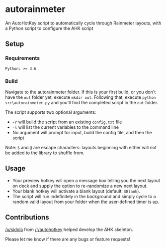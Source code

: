 # autorainmeter

An AutoHotKey script to automatically cycle through Rainmeter layouts, with a Python script to configure the AHK script

## Setup

### Requirements

`Python: >= 3.6`

### Build

Navigate to the autorainmeter folder. If this is your first build, or you don't have the `out` folder yet, execute `mkdir out`.
Following that, execute `python src\autorainmeter.py` and you'll find the completed script in the `out` folder.

The script supports two optional arguments:
* `-r` will build the script from an existing `config.txt` file
* `-l` will list the current variables to the command line
* No argument will prompt for input, build the config file, and then the script

Note: `$` and `@` are escape characters: layouts beginning with either will not be added to the library to shuffle from.

## Usage

* Your preview hotkey will open a message box telling you the next layout on deck and supply the option to re-randomize a new next layout.
* Your blank hotkey will activate a blank layout (default: `$Blank`).
* The script will run indefinitely in the background and simply cycle to a random valid layout from your folder when the user-defined timer is up.

## Contributions

[/u/sidola](https://www.reddit.com/user/sidola) from [/r/autohotkey](https://www.reddit.com/r/autohotkey) helped develop the AHK skeleton.

Please let me know if there are any bugs or feature requests!